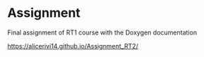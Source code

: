 # Assignment

Final assignment of RT1 course with the Doxygen documentation

https://alicerivi14.github.io/Assignment_RT2/
